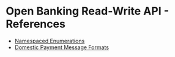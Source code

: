 # Open Banking Read-Write API - References

- [Namespaced Enumerations](Namespaced%20Enumerations.md)
- [Domestic Payment Message Formats](Domestic%20Payment%20Message%20Formats.md)